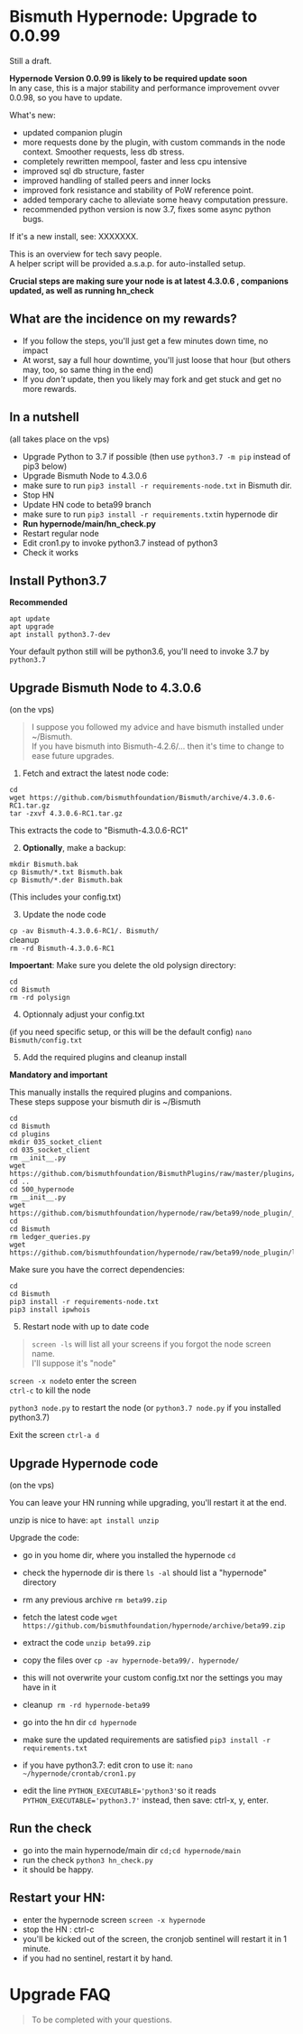# Bismuth Hypernode: Upgrade to 0.0.99

Still a draft.

**Hypernode Version 0.0.99 is likely to be required update soon**  
In any case, this is a major stability and performance improvement ovver 0.0.98, so you have to update.

What's new:
- updated companion plugin
- more requests done by the plugin, with custom commands in the node context. Smoother requests, less db stress.
- completely rewritten mempool, faster and less cpu intensive
- improved sql db structure, faster
- improved handling of stalled peers and inner locks
- improved fork resistance and stability of PoW reference point.
- added temporary cache to alleviate some heavy computation pressure.
- recommended python version is now 3.7, fixes some async python bugs.

If it's a new install, see: XXXXXXX.

This is an overview for tech savy people.  
A helper script will be provided a.s.a.p. for auto-installed setup.

**Crucial steps are making sure your node is at latest 4.3.0.6 , companions updated, as well as running hn_check**

## What are the incidence on my rewards?

- If you follow the steps, you'll just get a few minutes down time, no impact
- At worst, say a full hour downtime, you'll just loose that hour (but others may, too, so same thing in the end)
- If you *don't* update, then you likely may fork and get stuck and get no more rewards.

## In a nutshell
(all takes place on the vps)

- Upgrade Python to 3.7 if possible (then use `python3.7 -m pip` instead of pip3 below)
- Upgrade Bismuth Node to 4.3.0.6
- make sure to run `pip3 install -r requirements-node.txt` in Bismuth dir.
- Stop HN
- Update HN code to beta99 branch
- make sure to run `pip3 install -r requirements.txt`in hypernode dir 
- **Run hypernode/main/hn_check.py**
- Restart regular node
- Edit cron1.py to invoke python3.7 instead of python3
- Check it works


## Install Python3.7

**Recommended**

```
apt update
apt upgrade
apt install python3.7-dev
```

Your default python still will be python3.6, you'll need to invoke 3.7 by `python3.7`

## Upgrade Bismuth Node to 4.3.0.6
(on the vps)

> I suppose you followed my advice and have bismuth installed under ~/Bismuth.  
If you have bismuth into Bismuth-4.2.6/... then it's time to change to ease future upgrades.

1. Fetch and extract the latest node code:

```
cd 
wget https://github.com/bismuthfoundation/Bismuth/archive/4.3.0.6-RC1.tar.gz
tar -zxvf 4.3.0.6-RC1.tar.gz
```

This extracts the code to "Bismuth-4.3.0.6-RC1"

2. **Optionally**, make a backup:

```
mkdir Bismuth.bak
cp Bismuth/*.txt Bismuth.bak
cp Bismuth/*.der Bismuth.bak
```
(This includes your config.txt)

3. Update the node code  

`cp -av Bismuth-4.3.0.6-RC1/. Bismuth/`  
cleanup  
`rm -rd Bismuth-4.3.0.6-RC1`

**Impoertant**: Make sure you delete the old polysign directory:
```
cd 
cd Bismuth
rm -rd polysign
```

4. Optionnaly adjust your config.txt

(if you need specific setup, or this will be the default config)
`nano Bismuth/config.txt`

5. Add the required plugins and cleanup install

**Mandatory and important**

This manually installs the required plugins and companions.  
These steps suppose your bismuth dir is ~/Bismuth

```
cd 
cd Bismuth
cd plugins
mkdir 035_socket_client
cd 035_socket_client
rm __init__.py
wget https://github.com/bismuthfoundation/BismuthPlugins/raw/master/plugins/035_socket_client/__init__.py
cd ..
cd 500_hypernode
rm __init__.py
wget https://github.com/bismuthfoundation/hypernode/raw/beta99/node_plugin/__init__.py
cd 
cd Bismuth
rm ledger_queries.py
wget https://github.com/bismuthfoundation/hypernode/raw/beta99/node_plugin/ledger_queries.py
```

Make sure you have the correct dependencies:  
```
cd 
cd Bismuth
pip3 install -r requirements-node.txt
pip3 install ipwhois
```

5. Restart node with up to date code  
> `screen -ls` will list all your screens if you forgot the node screen name.  
I'll suppose it's "node"

`screen -x node`to enter the screen  
`ctrl-c` to kill the node  

`python3 node.py` to restart the node (or `python3.7 node.py` if you installed python3.7)

Exit the screen `ctrl-a d`

## Upgrade Hypernode code
(on the vps)

You can leave your HN running while upgrading, you'll restart it at the end.

unzip is nice to have: `apt install unzip`

Upgrade the code:
- go in you home dir, where you installed the hypernode `cd`
- check the hypernode dir is there `ls -al` should list a "hypernode" directory
- rm any previous archive `rm beta99.zip`
- fetch the latest code `wget https://github.com/bismuthfoundation/hypernode/archive/beta99.zip`
- extract the code `unzip beta99.zip`
- copy the files over `cp -av hypernode-beta99/. hypernode/`
- this will not overwrite your custom config.txt nor the settings you may have in it
- cleanup  `rm -rd hypernode-beta99`
- go into the hn dir `cd hypernode`
- make sure the updated requirements are satisfied `pip3 install -r requirements.txt`

- if you have python3.7: edit cron to use it: `nano ~/hypernode/crontab/cron1.py`  
- edit the line `PYTHON_EXECUTABLE='python3'`so it reads `PYTHON_EXECUTABLE='python3.7'` instead, then save: ctrl-x, y, enter.

## Run the check 

- go into the main hypernode/main dir `cd;cd hypernode/main`
- run the check `python3 hn_check.py`  
- it should be happy.

## Restart your HN: 
- enter the hypernode screen `screen -x hypernode`
- stop the HN : ctrl-c
- you'll be kicked out of the screen, the cronjob sentinel will restart it in 1 minute.
- if you had no sentinel, restart it by hand.

# Upgrade FAQ

> To be completed with your questions.
